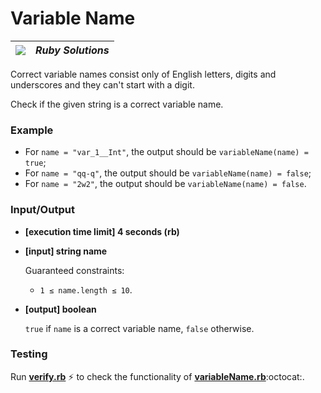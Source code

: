 # Variable Name
| ![](https://app.codesignal.com/user-icons/languages/rb.svg) | ***Ruby Solutions*** |
|---|---|

Correct variable names consist only of English letters, digits and underscores and they can't start with a digit.

Check if the given string is a correct variable name.

### Example

- For `name = "var_1__Int"`, the output should be
`variableName(name) = true`;
- For `name = "qq-q"`, the output should be
`variableName(name) = false`;
- For `name = "2w2"`, the output should be
`variableName(name) = false`.

### Input/Output

- **[execution time limit] 4 seconds (rb)**


- **[input] string name**

  Guaranteed constraints:
  - `1 ≤ name.length ≤ 10`.


- **[output] boolean**

  `true` if `name` is a correct variable name, `false` otherwise.


### Testing

Run [**verify.rb**](./verify.rb) :zap: to check the functionality of [**variableName.rb**](./variableName.rb):octocat:.